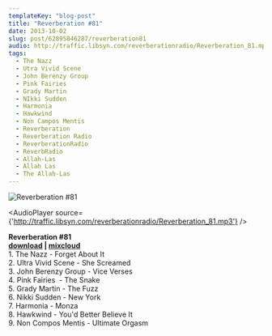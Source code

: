 ```yaml
---
templateKey: "blog-post"
title: "Reverberation #81"
date: 2013-10-02
slug: post/62895846287/reverberation81
audio: http://traffic.libsyn.com/reverberationradio/Reverberation_81.mp3
tags:
  - The Nazz
  - Utra Vivid Scene
  - John Berenzy Group
  - Pink Fairies
  - Grady Martin
  - NIkki Sudden
  - Harmonia
  - Hawkwind
  - Non Campos Mentis
  - Reverberation
  - Reverberation Radio
  - ReverberationRadio
  - ReverbRadio
  - Allah-Las
  - Allah Las
  - The Allah-Las
---
```


![Reverberation #81](../images/065184de89937bebedb91929d983a2c624d9f161b7fa76dd45dece4d7f3c73bf.jpg)

<AudioPlayer source={'http://traffic.libsyn.com/reverberationradio/Reverberation_81.mp3'} />

<p><strong>Reverberation #81<br /><a href="http://traffic.libsyn.com/reverberationradio/Reverberation_81.mp3" title="download">download</a></strong><strong> |&nbsp;<a href="http://i.mixcloud.com/CDudtw" title="mixcloud">mixcloud</a></strong><br />1. The Nazz - Forget About It<br />2. Ultra Vivid Scene - She Screamed<br />3. John Berenzy Group - Vice Verses<br />4. Pink Fairies &nbsp;- The Snake<br />5. Grady Martin - The Fuzz<br />6. Nikki Sudden - New York<br />7. Harmonia - Monza<br />8. Hawkwind - You'd Better Believe It<br />9. Non Compos Mentis - Ultimate Orgasm</p>
